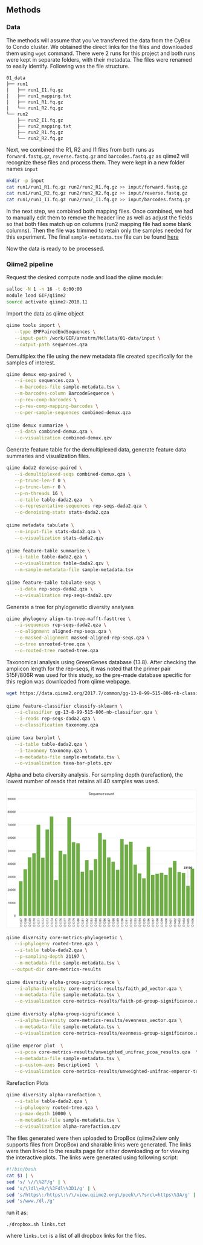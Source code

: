 ## Methods

### Data

The methods will assume that you've transferred the data from the CyBox to Condo cluster. We obtained the direct links for the files and downloaded them using `wget` command. There were 2 runs for this project and both runs were kept in separate folders, with their metadata. The files were renamed to easily identify. Following was the file structure.

```
01_data
├── run1
│   ├── run1_I1.fq.gz
│   ├── run1_mapping.txt
│   ├── run1_R1.fq.gz
│   └── run1_R2.fq.gz
└── run2
    ├── run2_I1.fq.gz
    ├── run2_mapping.txt
    ├── run2_R1.fq.gz
    └── run2_R2.fq.gz
```

Next, we combined the R1, R2 and I1 files from both runs as `forward.fastq.gz`, `reverse.fastq.gz` and `barcodes.fastq.gz` as qiime2 will recognize these files and process them. They were kept in a new folder names `input`

```bash
mkdir -p input
cat run1/run1_R1.fq.gz run2/run2_R1.fq.gz >> input/forward.fastq.gz
cat run1/run1_R2.fq.gz run2/run2_R2.fq.gz >> input/reverse.fastq.gz
cat run1/run1_I1.fq.gz run2/run2_I1.fq.gz >> input/barcodes.fastq.gz
```
In the next step, we combined both mapping files. Once combined, we had to manually edit them to remove the header line as well as adjust the fields so that both files match up on columns (run2 mapping file had some blank columns). Then the file was trimmed to retain only the samples needed for this experiment. The final `sample-metadata.tsv` file can be found [here](sample-metadata.tsv)

Now the data is ready to be processed.


### Qiime2 pipeline

Request the desired compute node and load the qiime module:

```bash
salloc -N 1 -n 16 -t 8:00:00
module load GIF/qiime2
source activate qiime2-2018.11
```

Import the data as qiime object

```bash
qiime tools import \
   --type EMPPairedEndSequences \
   --input-path /work/GIF/arnstrm/Mellata/01-data/input \
   --output-path sequences.qza
```

Demultiplex the file using the new metadata file created specifically for the samples of interest.

```bash
qiime demux emp-paired \
   --i-seqs sequences.qza \
   --m-barcodes-file sample-metadata.tsv \
   --m-barcodes-column BarcodeSequence \
   --p-rev-comp-barcodes \
   --p-rev-comp-mapping-barcodes \
   --o-per-sample-sequences combined-demux.qza

qiime demux summarize \
   --i-data combined-demux.qza \
   --o-visualization combined-demux.qzv
```

Generate feature table for the demultiplexed data, generate feature data summaries and visualization files.

```bash
qiime dada2 denoise-paired \
   --i-demultiplexed-seqs combined-demux.qza \
   --p-trunc-len-f 0 \
   --p-trunc-len-r 0 \
   --p-n-threads 16 \
   --o-table table-dada2.qza   \
   --o-representative-sequences rep-seqs-dada2.qza \
   --o-denoising-stats stats-dada2.qza

qiime metadata tabulate \
   --m-input-file stats-dada2.qza \
   --o-visualization stats-dada2.qzv

qiime feature-table summarize \
   --i-table table-dada2.qza \
   --o-visualization table-dada2.qzv \
   --m-sample-metadata-file sample-metadata.tsv

qiime feature-table tabulate-seqs \
   --i-data rep-seqs-dada2.qza \
   --o-visualization rep-seqs-dada2.qzv
 ```

Generate a tree for phylogenetic diversity analyses

```bash
qiime phylogeny align-to-tree-mafft-fasttree \
   --i-sequences rep-seqs-dada2.qza \
   --o-alignment aligned-rep-seqs.qza \
   --o-masked-alignment masked-aligned-rep-seqs.qza \
   --o-tree unrooted-tree.qza \
   --o-rooted-tree rooted-tree.qza
```

Taxonomical analysis using GreenGenes database (13.8). After checking the amplicon length for the rep-seqs, it was noted that the primer pair 515F/806R was used for this study, so the pre-made database specific for this region was downloaded from qiime webpage.

```bash
wget https://data.qiime2.org/2017.7/common/gg-13-8-99-515-806-nb-classifier.qza

qiime feature-classifier classify-sklearn \
   --i-classifier gg-13-8-99-515-806-nb-classifier.qza \
   --i-reads rep-seqs-dada2.qza \
   --o-classification taxonomy.qza

qiime taxa barplot \
   --i-table table-dada2.qza \
   --i-taxonomy taxonomy.qza \
   --m-metadata-file sample-metadata.tsv \
   --o-visualization taxa-bar-plots.qzv
```

Alpha and beta diversity analysis. For sampling depth (rarefaction), the lowest number of reads that retains all 40 samples was used.

![samples](samples.png)


```bash
qiime diversity core-metrics-phylogenetic \
   --i-phylogeny rooted-tree.qza \
   --i-table table-dada2.qza \
   --p-sampling-depth 21197 \
   --m-metadata-file sample-metadata.tsv \
  --output-dir core-metrics-results

qiime diversity alpha-group-significance \
   --i-alpha-diversity core-metrics-results/faith_pd_vector.qza \
   --m-metadata-file sample-metadata.tsv \
   --o-visualization core-metrics-results/faith-pd-group-significance.qzv

qiime diversity alpha-group-significance \
   --i-alpha-diversity core-metrics-results/evenness_vector.qza \
   --m-metadata-file sample-metadata.tsv \
   --o-visualization core-metrics-results/evenness-group-significance.qzv

qiime emperor plot  \
   --i-pcoa core-metrics-results/unweighted_unifrac_pcoa_results.qza  \
   --m-metadata-file sample-metadata.tsv \
   --p-custom-axes Description1  \
   --o-visualization core-metrics-results/unweighted-unifrac-emperor-treatment.qzv

```

Rarefaction Plots

```bash
qiime diversity alpha-rarefaction \
   --i-table table-dada2.qza \
   --i-phylogeny rooted-tree.qza \
   --p-max-depth 10000 \
   --m-metadata-file sample-metadata.tsv \
   --o-visualization alpha-rarefaction.qzv
```

The files generated were then uploaded to DropBox (qiime2view only supports files from DropBox) and sharable links were generated. The links were then linked to the results page for either downloading or for viewing the interactive plots. The links were generated using following script:

```bash
#!/bin/bash
cat $1 | \
sed 's/ \//\%2F/g' | \
sed 's/\?dl\=0/\%3Fdl\%3D1/g' | \
sed 's/https\:/https\:\/\/view.qiime2.org\/peek\/\?src\=https\%3A/g' | \
sed 's/www./dl./g'
```

run it as:

```
./dropbox.sh links.txt
```

where `links.txt` is a list of all dropbox links for the files.
